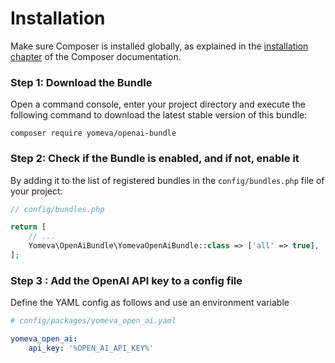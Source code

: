 Installation
============

Make sure Composer is installed globally, as explained in the
[installation chapter](https://getcomposer.org/doc/00-intro.md)
of the Composer documentation.

### Step 1: Download the Bundle

Open a command console, enter your project directory and execute the
following command to download the latest stable version of this bundle:

```console
composer require yomeva/openai-bundle
```

### Step 2: Check if the Bundle is enabled, and if not, enable it

By adding it to the list of registered bundles 
in the `config/bundles.php` file of your project:

```php
// config/bundles.php

return [
    // ...
    Yomeva\OpenAiBundle\YomevaOpenAiBundle::class => ['all' => true],
];
```

### Step 3 : Add the OpenAI API key to a config file

Define the YAML config as follows and use an environment variable


```yaml
# config/packages/yomeva_open_ai.yaml

yomeva_open_ai:
    api_key: '%OPEN_AI_API_KEY%'
```
